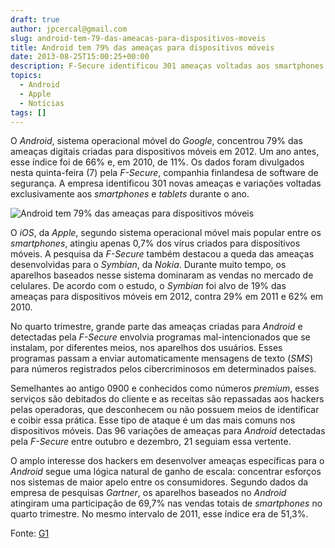 ```yaml
---
draft: true
author: jpcercal@gmail.com
slug: android-tem-79-das-ameacas-para-dispositivos-moveis
title: Android tem 79% das ameaças para dispositivos móveis
date: 2013-08-25T15:00:25+00:00
description: F-Secure identificou 301 ameaças voltadas aos smartphones e tablets. Em 2011, o Android atingiu 66% e neste ano 79% dos vírus criados para aparelhos móveis.
topics:
  - Android
  - Apple
  - Notícias
tags: []
---
```


O _Android_, sistema operacional móvel do _Google_, concentrou 79% das ameaças digitais criadas para dispositivos móveis em 2012\. Um ano antes, esse índice foi de 66% e, em 2010, de 11%. Os dados foram divulgados nesta quinta-feira (7) pela _F-Secure_, companhia finlandesa de software de segurança. A empresa identificou 301 novas ameaças e variações voltadas exclusivamente aos _smartphones_ e _tablets_ durante o ano.

![Android tem 79% das ameaças para dispositivos móveis](http://sistemas.cekurte.com/wp-content/uploads/2013/08/Android-com-Vírus.jpg "Android tem 79% das ameaças para dispositivos móveis")

O _iOS_, da _Apple_, segundo sistema operacional móvel mais popular entre os _smartphones_, atingiu apenas 0,7% dos vírus criados para dispositivos móveis. A pesquisa da _F-Secure_ também destacou a queda das ameaças desenvolvidas para o _Symbian_, da _Nokia_. Durante muito tempo, os aparelhos baseados nesse sistema dominaram as vendas no mercado de celulares. De acordo com o estudo, o _Symbian_ foi alvo de 19% das ameaças para dispositivos móveis em 2012, contra 29% em 2011 e 62% em 2010.

No quarto trimestre, grande parte das ameaças criadas para _Android_ e detectadas pela _F-Secure_ envolvia programas mal-intencionados que se instalam, por diferentes meios, nos aparelhos dos usuários. Esses programas passam a enviar automaticamente mensagens de texto (_SMS_) para números registrados pelos cibercriminosos em determinados países.

Semelhantes ao antigo 0900 e conhecidos como números _premium_, esses serviços são debitados do cliente e as receitas são repassadas aos hackers pelas operadoras, que desconhecem ou não possuem meios de identificar e coibir essa prática. Esse tipo de ataque é um das mais comuns nos dispositivos móveis. Das 96 variações de ameaças para _Android_ detectadas pela _F-Secure_ entre outubro e dezembro, 21 seguiam essa vertente.

O amplo interesse dos hackers em desenvolver ameaças específicas para o _Android_ segue uma lógica natural de ganho de escala: concentrar esforços nos sistemas de maior apelo entre os consumidores. Segundo dados da empresa de pesquisas _Gartner_, os aparelhos baseados no _Android_ atingiram uma participação de 69,7% nas vendas totais de _smartphones_ no quarto trimestre. No mesmo intervalo de 2011, esse índice era de 51,3%.

Fonte: [G1](http://g1.globo.com/tecnologia/noticia/2013/03/android-concentra-79-das-ameacas-para-dispositivos-moveis-diz-estudo.html "G1")
